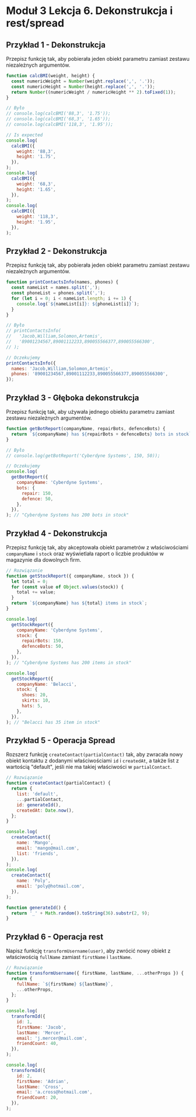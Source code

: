 # Moduł 3 Lekcja 6. Dekonstrukcja i rest/spread

## Przykład 1 - Dekonstrukcja

Przepisz funkcję tak, aby pobierała jeden obiekt parametru zamiast zestawu niezależnych argumentów.

```js
function calcBMI(weight, height) {
  const numericWeight = Number(weight.replace(',', '.'));
  const numericHeight = Number(height.replace(',', '.'));
  return Number((numericWeight / numericHeight ** 2).toFixed(1));
}

// Było
// console.log(calcBMI('88,3', '1.75'));
// console.log(calcBMI('68,3', '1.65'));
// console.log(calcBMI('118,3', '1.95'));

// Is expected 
console.log(
  calcBMI({
    weight: '88,3',
    height: '1.75',
  }),
);
console.log(
  calcBMI({
    weight: '68,3',
    height: '1.65',
  }),
);
console.log(
  calcBMI({
    weight: '118,3',
    height: '1.95',
  }),
);
```

## Przykład 2 - Dekonstrukcja

Przepisz funkcję tak, aby pobierała jeden obiekt parametru zamiast zestawu niezależnych argumentów.

```js
function printContactsInfo(names, phones) {
  const nameList = names.split(',');
  const phoneList = phones.split(',');
  for (let i = 0; i < nameList.length; i += 1) {
    console.log(`${nameList[i]}: ${phoneList[i]}`);
  }
}

// Było
// printContactsInfo(
//   'Jacob,William,Solomon,Artemis',
//   '89001234567,89001112233,890055566377,890055566300',
// );

// Oczekujemy
printContactsInfo({
  names: 'Jacob,William,Solomon,Artemis',
  phones: '89001234567,89001112233,890055566377,890055566300',
});
```

## Przykład 3 - Głęboka dekonstrukcja

Przepisz funkcję tak, aby używała jednego obiektu parametru zamiast zestawu niezależnych argumentów.

```js
function getBotReport(companyName, repairBots, defenceBots) {
  return `${companyName} has ${repairBots + defenceBots} bots in stock`;
}

// Było
// console.log(getBotReport('Cyberdyne Systems', 150, 50));

// Oczekujemy
console.log(
  getBotReport({
    companyName: 'Cyberdyne Systems',
    bots: {
      repair: 150,
      defence: 50,
    },
  }),
); // "Cyberdyne Systems has 200 bots in stock"
```

## Przykład 4 - Dekonstrukcja

Przepisz funkcję tak, aby akceptowała obiekt parametrów z właściwościami
`companyName` i `stock` oraz wyświetlała raport o liczbie produktów w magazynie
dla dowolnych firm.


```js
// Rozwiązanie
function getStockReport({ companyName, stock }) {
  let total = 0;
  for (const value of Object.values(stock)) {
    total += value;
  }
  return `${companyName} has ${total} items in stock`;
}

console.log(
  getStockReport({
    companyName: 'Cyberdyne Systems',
    stock: {
      repairBots: 150,
      defenceBots: 50,
    },
  }),
); // "Cyberdyne Systems has 200 items in stock"

console.log(
  getStockReport({
    companyName: 'Belacci',
    stock: {
      shoes: 20,
      skirts: 10,
      hats: 5,
    },
  }),
); // "Belacci has 35 item in stock"
```

## Przykład 5 - Operacja Spread

Rozszerz funkcję `createContact(partialContact)` tak, aby zwracała nowy
obiekt kontaktu z dodanymi właściwościami `id` i `createdAt`, a także list z
wartością "default", jeśli nie ma takiej właściwości w `partialContact`.

```js
// Rozwiązanie
function createContact(partialContact) {
  return {
    list: 'default',
    ...partialContact,
    id: generateId(),
    createdAt: Date.now(),
  };
}

console.log(
  createContact({
    name: 'Mango',
    email: 'mango@mail.com',
    list: 'friends',
  }),
);
console.log(
  createContact({
    name: 'Poly',
    email: 'poly@hotmail.com',
  }),
);

function generateId() {
  return '_' + Math.random().toString(36).substr(2, 9);
}
```

## Przykład 6 - Operacja rest

Napisz funkcję `transformUsername(user)`, aby zwrócić nowy obiekt
z właściwością `fullName` zamiast `firstName` i `lastName`.

```js
// Rozwiązanie
function transformUsername({ firstName, lastName, ...otherProps }) {
  return {
    fullName: `${firstName} ${lastName}`,
    ...otherProps,
  };
}

console.log(
  transformId({
    id: 1,
    firstName: 'Jacob',
    lastName: 'Mercer',
    email: 'j.mercer@mail.com',
    friendCount: 40,
  }),
);

console.log(
  transformId({
    id: 2,
    firstName: 'Adrian',
    lastName: 'Cross',
    email: 'a.cross@hotmail.com',
    friendCount: 20,
  }),
);
```
